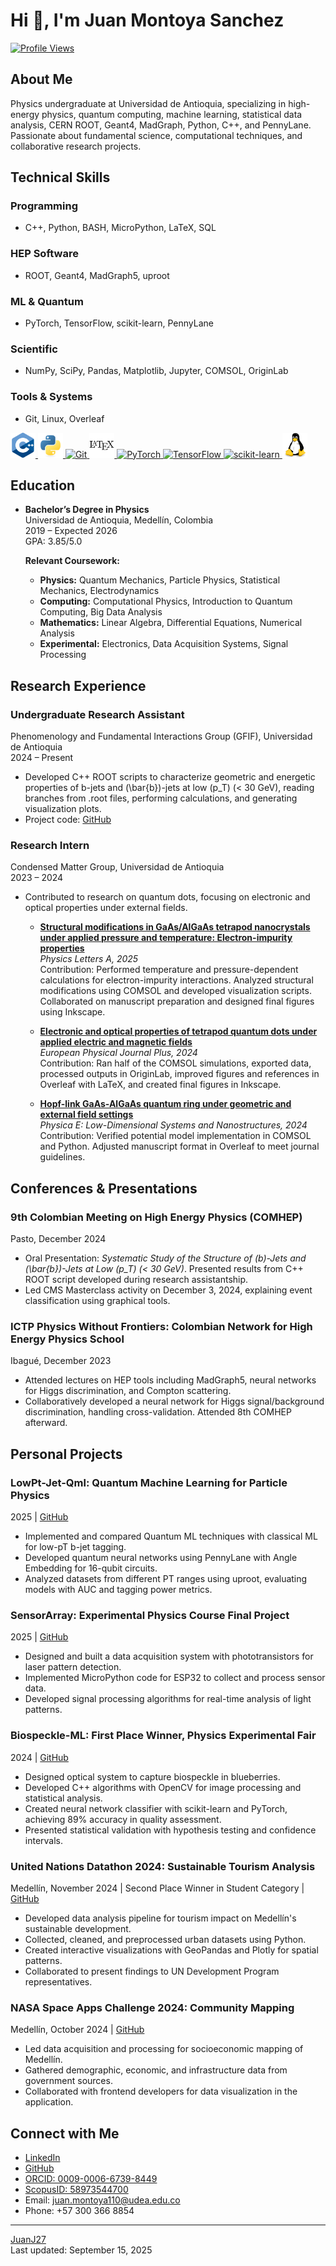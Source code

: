 # Hi 👋, I'm Juan Montoya Sanchez

[![Profile Views](https://komarev.com/ghpvc/?username=JuanJ27&label=Profile%20views&color=0e75b6&style=flat)](https://github.com/JuanJ27)

## About Me
Physics undergraduate at Universidad de Antioquia, specializing in high-energy physics, quantum computing, machine learning, statistical data analysis, CERN ROOT, Geant4, MadGraph, Python, C++, and PennyLane. Passionate about fundamental science, computational techniques, and collaborative research projects.

## Technical Skills
### Programming
- C++, Python, BASH, MicroPython, LaTeX, SQL

### HEP Software
- ROOT, Geant4, MadGraph5, uproot

### ML & Quantum
- PyTorch, TensorFlow, scikit-learn, PennyLane

### Scientific
- NumPy, SciPy, Pandas, Matplotlib, Jupyter, COMSOL, OriginLab

### Tools & Systems
- Git, Linux, Overleaf

<p align="left">
  <a href="https://isocpp.org/" target="_blank" rel="noreferrer"> <img src="https://raw.githubusercontent.com/devicons/devicon/master/icons/cplusplus/cplusplus-original.svg" alt="C++" width="40" height="40"/> </a>
  <a href="https://www.python.org" target="_blank" rel="noreferrer"> <img src="https://raw.githubusercontent.com/devicons/devicon/master/icons/python/python-original.svg" alt="Python" width="40" height="40"/> </a>
  <a href="https://git-scm.com/" target="_blank" rel="noreferrer"> <img src="https://www.vectorlogo.zone/logos/git-scm/git-scm-icon.svg" alt="Git" width="40" height="40"/> </a>
  <a href="https://www.latex-project.org/" target="_blank" rel="noreferrer"> <img src="https://raw.githubusercontent.com/devicons/devicon/master/icons/latex/latex-original.svg" alt="LaTeX" width="40" height="40"/> </a>
  <a href="https://pytorch.org/" target="_blank" rel="noreferrer"> <img src="https://www.vectorlogo.zone/logos/pytorch/pytorch-icon.svg" alt="PyTorch" width="40" height="40"/> </a>
  <a href="https://www.tensorflow.org" target="_blank" rel="noreferrer"> <img src="https://www.vectorlogo.zone/logos/tensorflow/tensorflow-icon.svg" alt="TensorFlow" width="40" height="40"/> </a>
  <a href="https://scikit-learn.org/" target="_blank" rel="noreferrer"> <img src="https://upload.wikimedia.org/wikipedia/commons/0/05/Scikit_learn_logo_small.svg" alt="scikit-learn" width="40" height="40"/> </a>
  <a href="https://www.linux.org/" target="_blank" rel="noreferrer"> <img src="https://raw.githubusercontent.com/devicons/devicon/master/icons/linux/linux-original.svg" alt="Linux" width="40" height="40"/> </a>
</p>

## Education
- **Bachelor’s Degree in Physics**  
  Universidad de Antioquia, Medellín, Colombia  
  2019 – Expected 2026  
  GPA: 3.85/5.0  

  **Relevant Coursework:**  
  - **Physics:** Quantum Mechanics, Particle Physics, Statistical Mechanics, Electrodynamics  
  - **Computing:** Computational Physics, Introduction to Quantum Computing, Big Data Analysis  
  - **Mathematics:** Linear Algebra, Differential Equations, Numerical Analysis  
  - **Experimental:** Electronics, Data Acquisition Systems, Signal Processing  

## Research Experience
### Undergraduate Research Assistant  
Phenomenology and Fundamental Interactions Group (GFIF), Universidad de Antioquia  
2024 – Present  

- Developed C++ ROOT scripts to characterize geometric and energetic properties of b-jets and \(\bar{b}\)-jets at low \(p_T\) (< 30 GeV), reading branches from .root files, performing calculations, and generating visualization plots.  
- Project code: [GitHub](https://github.com/JuanJ27/Btagginghep)  

### Research Intern  
Condensed Matter Group, Universidad de Antioquia  
2023 – 2024  

- Contributed to research on quantum dots, focusing on electronic and optical properties under external fields.  
  - **[Structural modifications in GaAs/AlGaAs tetrapod nanocrystals under applied pressure and temperature: Electron-impurity properties](https://doi.org/10.1016/j.physleta.2025.130897)**  
    *Physics Letters A, 2025*  
    Contribution: Performed temperature and pressure-dependent calculations for electron-impurity interactions. Analyzed structural modifications using COMSOL and developed visualization scripts. Collaborated on manuscript preparation and designed final figures using Inkscape.  

  - **[Electronic and optical properties of tetrapod quantum dots under applied electric and magnetic fields](https://doi.org/10.1140/epjp/s13360-024-05089-z)**  
    *European Physical Journal Plus, 2024*  
    Contribution: Ran half of the COMSOL simulations, exported data, processed outputs in OriginLab, improved figures and references in Overleaf with LaTeX, and created final figures in Inkscape.  

  - **[Hopf-link GaAs-AlGaAs quantum ring under geometric and external field settings](https://doi.org/10.1016/j.physe.2024.116032)**  
    *Physica E: Low-Dimensional Systems and Nanostructures, 2024*  
    Contribution: Verified potential model implementation in COMSOL and Python. Adjusted manuscript format in Overleaf to meet journal guidelines.  

## Conferences & Presentations
### 9th Colombian Meeting on High Energy Physics (COMHEP)  
Pasto, December 2024  

- Oral Presentation: *Systematic Study of the Structure of \(b\)-Jets and \(\bar{b}\)-Jets at Low \(p_T\) (< 30 GeV)*. Presented results from C++ ROOT script developed during research assistantship.  
- Led CMS Masterclass activity on December 3, 2024, explaining event classification using graphical tools.  

### ICTP Physics Without Frontiers: Colombian Network for High Energy Physics School  
Ibagué, December 2023  

- Attended lectures on HEP tools including MadGraph5, neural networks for Higgs discrimination, and Compton scattering.  
- Collaboratively developed a neural network for Higgs signal/background discrimination, handling cross-validation. Attended 8th COMHEP afterward.  

## Personal Projects
### LowPt-Jet-Qml: Quantum Machine Learning for Particle Physics  
2025 | [GitHub](https://github.com/JuanJ27/LowPt-Jet-Qml)  

- Implemented and compared Quantum ML techniques with classical ML for low-pT b-jet tagging.  
- Developed quantum neural networks using PennyLane with Angle Embedding for 16-qubit circuits.  
- Analyzed datasets from different PT ranges using uproot, evaluating models with AUC and tagging power metrics.  

### SensorArray: Experimental Physics Course Final Project  
2025 | [GitHub](https://github.com/JuanJ27/SensorArray-for-laser-Lissajous-curves)  

- Designed and built a data acquisition system with phototransistors for laser pattern detection.  
- Implemented MicroPython code for ESP32 to collect and process sensor data.  
- Developed signal processing algorithms for real-time analysis of light patterns.  

### Biospeckle-ML: First Place Winner, Physics Experimental Fair  
2024 | [GitHub](https://github.com/JuanJ27/Biospeckle-ML)  

- Designed optical system to capture biospeckle in blueberries.  
- Developed C++ algorithms with OpenCV for image processing and statistical analysis.  
- Created neural network classifier with scikit-learn and PyTorch, achieving 89% accuracy in quality assessment.  
- Presented statistical validation with hypothesis testing and confidence intervals.  

### United Nations Datathon 2024: Sustainable Tourism Analysis  
Medellín, November 2024 | Second Place Winner in Student Category | [GitHub](https://github.com/JuanJ27/UN-Datathon-sisifos)  

- Developed data analysis pipeline for tourism impact on Medellín's sustainable development.  
- Collected, cleaned, and preprocessed urban datasets using Python.  
- Created interactive visualizations with GeoPandas and Plotly for spatial patterns.  
- Collaborated to present findings to UN Development Program representatives.  

### NASA Space Apps Challenge 2024: Community Mapping  
Medellín, October 2024 | [GitHub](https://github.com/tonnysoyyo/NASA-Space-Apps)  

- Led data acquisition and processing for socioeconomic mapping of Medellín.  
- Gathered demographic, economic, and infrastructure data from government sources.  
- Collaborated with frontend developers for data visualization in the application.  

## Connect with Me
- [LinkedIn](https://www.linkedin.com/in/juan-montoya-68262071/)  
- [GitHub](https://github.com/JuanJ27)  
- [ORCID: 0009-0006-6739-8449](https://orcid.org/0009-0006-6739-8449)  
- [ScopusID: 58973544700](https://www.scopus.com/authid/detail.uri?authorId=58973544700)  
- Email: [juan.montoya110@udea.edu.co](mailto:juan.montoya110@udea.edu.co)  
- Phone: +57 300 366 8854  

---

[JuanJ27](https://github.com/JuanJ27)  
Last updated: September 15, 2025
